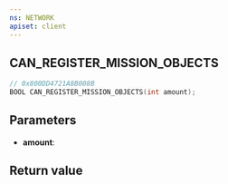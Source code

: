 ```yaml
---
ns: NETWORK
apiset: client
---
```

## CAN_REGISTER_MISSION_OBJECTS

```c
// 0x800DD4721A8B008B
BOOL CAN_REGISTER_MISSION_OBJECTS(int amount);
```


## Parameters
* **amount**:

## Return value